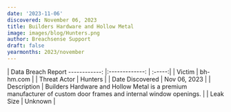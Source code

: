 ```yaml
---
date: '2023-11-06'
discovered: November 06, 2023
title: Builders Hardware and Hollow Metal
image: images/blog/Hunters.png
author: Breachsense Support
draft: false
yearmonths: 2023/november
---
```



| Data Breach Report
------------:     |:-------------:    | :-----:|
| Victim      | bh-hm.com      | 
| Threat Actor      | Hunters      | 
| Date Discovered      | Nov 06, 2023      | 
| Description      | Builders Hardware and Hollow Metal is a premium manufacturer of custom door frames and internal window openings.      | 
| Leak Size      | Unknown      | 

